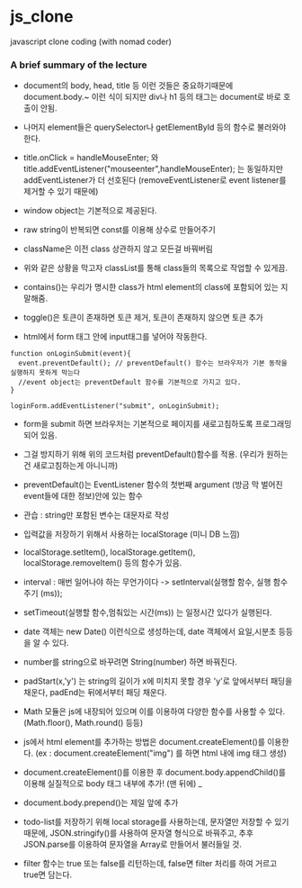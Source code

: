 # js_clone
javascript clone coding (with nomad coder)

<h3>A brief summary of the lecture</h3>

- document의 body, head, title 등 이런 것들은 중요하기때문에 document.body.~ 이런 식이 되지만 div나 h1 등의 태그는 document로
바로 호출이 안됨.

- 나머지 element들은 querySelector나 getElementById 등의 함수로 불러와야 한다.

- title.onClick = handleMouseEnter; 와 title.addEventListener("mouseenter",handleMouseEnter); 는 동일하지만
addEventListener가 더 선호된다 (removeEventListener로 event listener를 제거할 수 있기 때문에)

- window object는 기본적으로 제공된다.

- raw string이 반복되면 const를 이용해 상수로 만들어주기

- className은 이전 class 상관하지 않고 모든걸 바꿔버림

- 위와 같은 상황을 막고자 classList를 통해 class들의 목록으로 작업할 수 있게끔.

- contains()는 우리가 명시한 class가 html element의 class에 포함되어 있는 지 말해줌.

- toggle()은 토큰이 존재하면 토큰 제거, 토큰이 존재하지 않으면 토큰 추가

- html에서 form 태그 안에 input태그를 넣어야 작동한다.

```
function onLoginSubmit(event){
  event.preventDefault(); // preventDefault() 함수는 브라우저가 기본 동작을 실행하지 못하게 막는다
  //event object는 preventDefault 함수를 기본적으로 가지고 있다.
}

loginForm.addEventListener("submit", onLoginSubmit);
```

- form을 submit 하면 브라우저는 기본적으로 페이지를 새로고침하도록 프로그래밍되어 있음.

- 그걸 방지하기 위해 위의 코드처럼 preventDefault()함수를 적용. (우리가 원하는 건 새로고침하는게 아니니까)

- preventDefault()는 EventListener 함수의 첫번째 argument (방금 막 벌어진 event들에 대한 정보)안에 있는 함수

- 관습 : string만 포함된 변수는 대문자로 작성

- 입력값을 저장하기 위해서 사용하는 localStorage (미니 DB 느낌)

- localStorage.setItem(), localStorage.getItem(), localStorage.removeItem() 등의 함수가 있음.

- interval : 매번 일어나야 하는 무언가이다 -> setInterval(실행할 함수, 실행 함수 주기 (ms));

- setTimeout(실행할 함수,멈춰있는 시간(ms)) 는 일정시간 있다가 실행된다.

- date 객체는 new Date() 이런식으로 생성하는데, date 객체에서 요일,시분초 등등을 알 수 있다.

- number를 string으로 바꾸려면 String(number) 하면 바꿔진다.

- padStart(x,'y') 는 string의 길이가 x에 미치지 못할 경우 'y'로 앞에서부터 패딩을 채운다, padEnd는 뒤에서부터 패딩 채운다.

- Math 모듈은 js에 내장되어 있으며 이를 이용하여 다양한 함수를 사용할 수 있다. (Math.floor(), Math.round() 등등)

- js에서 html element를 추가하는 방법은 document.createElement()를 이용한다. (ex : document.createElement("img") 를 하면 html 내에 img 태그 생성)

- document.createElement()를 이용한 후 document.body.appendChild()를 이용해 실질적으로 body 태그 내부에 추가! (맨 뒤에) _

- document.body.prepend()는 제일 앞에 추가

- todo-list를 저장하기 위해 local storage를 사용하는데, 문자열만 저장할 수 있기 때문에,
JSON.stringify()를 사용하여 문자열 형식으로 바꿔주고, 추후 JSON.parse를 이용하여 문자열을 Array로 만들어서 불러들일 것.

- filter 함수는 true 또는 false를 리턴하는데, false면 filter 처리를 하여 거르고 true면 담는다.

